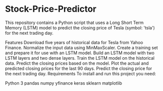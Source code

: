# Stock-Price-Predictor
This repository contains a Python script that uses a Long Short Term Memory (LSTM) model to predict the closing price of Tesla (symbol: 'tsla') for the next trading day.

Features
Download five years of historical data for Tesla from Yahoo Finance.
Normalize the input data using MinMaxScaler.
Create a training set and prepare it for use with an LSTM model.
Build an LSTM model with two LSTM layers and two dense layers.
Train the LSTM model on the historical data.
Predict the closing prices based on the model.
Plot the actual and predicted closing prices for the last 90 days.
Predict the closing price for the next trading day.
Requirements
To install and run this project you need:

Python 3
pandas
numpy
yfinance
keras
sklearn
matplotlib
